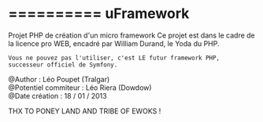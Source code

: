 ==========
uFramework
==========

Projet PHP de création d'un micro framework
Ce projet est dans le cadre de la licence pro WEB, encadré par William Durand, le Yoda du PHP.

    Vous ne pouvez pas l'utiliser, c'est LE futur framework PHP, successeur officiel de Symfony.

@Author : Léo Poupet (Tralgar)<br/>
@Potentiel commiteur : Léo Riera (Dowdow)<br/>
@Date création : 18 / 01 / 2013<br/>

THX TO PONEY LAND AND TRIBE OF EWOKS !
